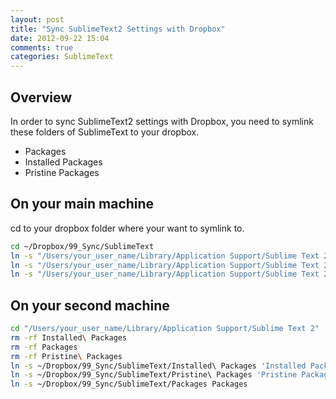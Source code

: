 ```yaml
---
layout: post
title: "Sync SublimeText2 Settings with Dropbox"
date: 2012-09-22 15:04
comments: true
categories: SublimeText
---
```


## Overview ##

In order to sync SublimeText2 settings with Dropbox, you need to symlink these folders of SublimeText to your dropbox.

- Packages
- Installed Packages
- Pristine Packages

## On your main machine ##

cd to your dropbox folder where your want to symlink to.

```bash
cd ~/Dropbox/99_Sync/SublimeText
ln -s "/Users/your_user_name/Library/Application Support/Sublime Text 2/Packages/" Packages
ln -s "/Users/your_user_name/Library/Application Support/Sublime Text 2/Installed Packages/" 'Installed Packages'
ln -s "/Users/your_user_name/Library/Application Support/Sublime Text 2/Pristine Packages/" 'Pristine Packages'
```

## On your second machine ##

```bash
cd "/Users/your_user_name/Library/Application Support/Sublime Text 2"
rm -rf Installed\ Packages
rm -rf Packages
rm -rf Pristine\ Packages
ln -s ~/Dropbox/99_Sync/SublimeText/Installed\ Packages 'Installed Packages'
ln -s ~/Dropbox/99_Sync/SublimeText/Pristine\ Packages 'Pristine Packages'
ln -s ~/Dropbox/99_Sync/SublimeText/Packages Packages
```
